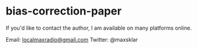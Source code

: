 # bias-correction-paper

If you'd like to contact the author, I am available on many platforms online.

Email: localmaxradio@gmail.com
Twitter: @maxsklar
